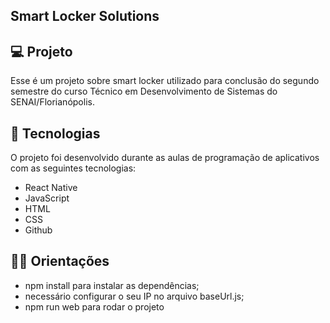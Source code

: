 
## Smart Locker Solutions

## 💻 Projeto
Esse é um projeto sobre smart locker utilizado para conclusão do segundo semestre do curso Técnico em Desenvolvimento de Sistemas do SENAI/Florianópolis.

## 🚀 Tecnologias
O projeto foi desenvolvido durante as aulas de programação de aplicativos com as seguintes tecnologias:

- React Native
- JavaScript
- HTML
- CSS
- Github

## 👨‍💻 Orientações

- npm install para instalar as dependências;
- necessário configurar o seu IP no arquivo baseUrl.js;
- npm run web para rodar o projeto







